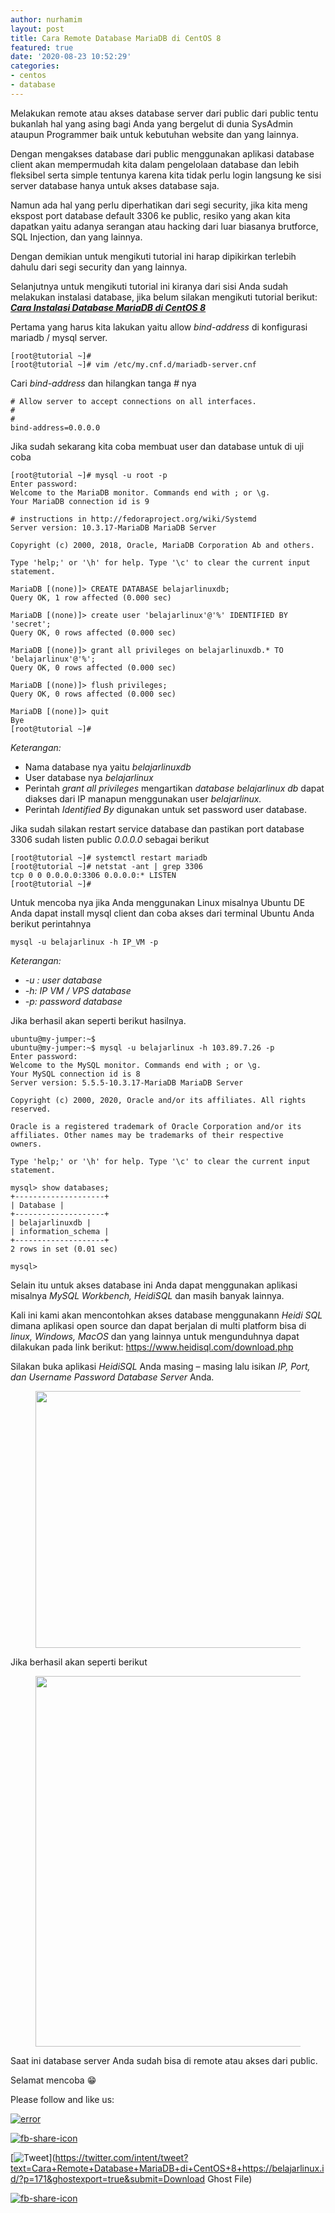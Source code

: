 ```yaml
---
author: nurhamim
layout: post
title: Cara Remote Database MariaDB di CentOS 8
featured: true
date: '2020-08-23 10:52:29'
categories:
- centos
- database
---
```


Melakukan remote atau akses database server dari public dari public tentu bukanlah hal yang asing bagi Anda yang bergelut di dunia SysAdmin ataupun Programmer baik untuk kebutuhan website dan yang lainnya.

Dengan mengakses database dari public menggunakan aplikasi database client akan mempermudah kita dalam pengelolaan database dan lebih fleksibel serta simple tentunya karena kita tidak perlu login langsung ke sisi server database hanya untuk akses database saja.

Namun ada hal yang perlu diperhatikan dari segi security, jika kita meng ekspost port database default 3306 ke public, resiko yang akan kita dapatkan yaitu adanya serangan atau hacking dari luar biasanya brutforce, SQL Injection, dan yang lainnya.

Dengan demikian untuk mengikuti tutorial ini harap dipikirkan terlebih dahulu dari segi security dan yang lainnya.

Selanjutnya untuk mengikuti tutorial ini kiranya dari sisi Anda sudah melakukan instalasi database, jika belum silakan mengikuti tutorial berikut: **_[Cara Instalasi Database MariaDB di CentOS 8](/cara-instalasi-database-mariadb-di-centos-8/)_**

Pertama yang harus kita lakukan yaitu allow _bind-address_ di konfigurasi mariadb / mysql server.

    [root@tutorial ~]#
    [root@tutorial ~]# vim /etc/my.cnf.d/mariadb-server.cnf

Cari _bind-address_ dan hilangkan tanga _#_ nya

    # Allow server to accept connections on all interfaces.
    #
    #
    bind-address=0.0.0.0

Jika sudah sekarang kita coba membuat user dan database untuk di uji coba

    [root@tutorial ~]# mysql -u root -p
    Enter password:
    Welcome to the MariaDB monitor. Commands end with ; or \g.
    Your MariaDB connection id is 9
    
    # instructions in http://fedoraproject.org/wiki/Systemd
    Server version: 10.3.17-MariaDB MariaDB Server
    
    Copyright (c) 2000, 2018, Oracle, MariaDB Corporation Ab and others.
    
    Type 'help;' or '\h' for help. Type '\c' to clear the current input statement.
    
    MariaDB [(none)]> CREATE DATABASE belajarlinuxdb;
    Query OK, 1 row affected (0.000 sec)
    
    MariaDB [(none)]> create user 'belajarlinux'@'%' IDENTIFIED BY 'secret';
    Query OK, 0 rows affected (0.000 sec)
    
    MariaDB [(none)]> grant all privileges on belajarlinuxdb.* TO 'belajarlinux'@'%';
    Query OK, 0 rows affected (0.000 sec)
    
    MariaDB [(none)]> flush privileges;
    Query OK, 0 rows affected (0.000 sec)
    
    MariaDB [(none)]> quit
    Bye
    [root@tutorial ~]#

_Keterangan:_

- Nama database nya yaitu _belajarlinuxdb_
- User database nya _belajarlinux_
- Perintah _grant all privileges_ mengartikan _database belajarlinux db_ dapat diakses dari IP manapun menggunakan user _belajarlinux._
- Perintah _Identified By_ digunakan untuk set password user database. 

Jika sudah silakan restart service database dan pastikan port database 3306 sudah listen public _0.0.0.0_ sebagai berikut

    [root@tutorial ~]# systemctl restart mariadb
    [root@tutorial ~]# netstat -ant | grep 3306
    tcp 0 0 0.0.0.0:3306 0.0.0.0:* LISTEN
    [root@tutorial ~]#

Untuk mencoba nya jika Anda menggunakan Linux misalnya Ubuntu DE Anda dapat install mysql client dan coba akses dari terminal Ubuntu Anda berikut perintahnya

    mysql -u belajarlinux -h IP_VM -p

_Keterangan:_

- _-u : user database_
- _-h: IP VM / VPS database_
- _-p: password database_

Jika berhasil akan seperti berikut hasilnya.

    ubuntu@my-jumper:~$
    ubuntu@my-jumper:~$ mysql -u belajarlinux -h 103.89.7.26 -p
    Enter password:
    Welcome to the MySQL monitor. Commands end with ; or \g.
    Your MySQL connection id is 8
    Server version: 5.5.5-10.3.17-MariaDB MariaDB Server
    
    Copyright (c) 2000, 2020, Oracle and/or its affiliates. All rights reserved.
    
    Oracle is a registered trademark of Oracle Corporation and/or its
    affiliates. Other names may be trademarks of their respective
    owners.
    
    Type 'help;' or '\h' for help. Type '\c' to clear the current input statement.
    
    mysql> show databases;
    +--------------------+
    | Database |
    +--------------------+
    | belajarlinuxdb |
    | information_schema |
    +--------------------+
    2 rows in set (0.01 sec)
    
    mysql>

Selain itu untuk akses database ini Anda dapat menggunakan aplikasi misalnya _MySQL Workbench, HeidiSQL_ dan masih banyak lainnya.

Kali ini kami akan mencontohkan akses database menggunakann _Heidi SQL_ dimana aplikasi open source dan dapat berjalan di multi platform bisa di _linux, Windows, MacOS_ dan yang lainnya untuk mengunduhnya dapat dilakukan pada link berikut: https://www.heidisql.com/download.php

Silakan buka aplikasi _HeidiSQL_ Anda masing – masing lalu isikan _IP, Port, dan Username Password Database Server_ Anda.

<figure class="wp-block-image size-large"><img loading="lazy" width="865" height="411" src="/content/images/wordpress/2020/08/image-47.png" alt="" class="wp-image-172" srcset="/content/images/wordpress/2020/08/image-47.png 865w, /content/images/wordpress/2020/08/image-47-300x143.png 300w, /content/images/wordpress/2020/08/image-47-768x365.png 768w" sizes="(max-width: 865px) 100vw, 865px"></figure>

Jika berhasil akan seperti berikut

<figure class="wp-block-image size-large"><img loading="lazy" width="934" height="593" src="/content/images/wordpress/2020/08/image-48.png" alt="" class="wp-image-173" srcset="/content/images/wordpress/2020/08/image-48.png 934w, /content/images/wordpress/2020/08/image-48-300x190.png 300w, /content/images/wordpress/2020/08/image-48-768x488.png 768w" sizes="(max-width: 934px) 100vw, 934px"></figure>

Saat ini database server Anda sudah bisa di remote atau akses dari public.

Selamat mencoba 😁

Please follow and like us:

[![error](/wp-content/plugins/ultimate-social-media-icons/images/follow_subscribe.png)](https://api.follow.it/widgets/icon/VHc3d1lpVGdwRnE5QnV0eERCNUx5RCtvTTVoUkNYS3NNRmd5eVhlQW9tNXRHS3VTbGh6Y0NybkRJRS8zSGpjRDVZb1ZGMlNTSEpJYUpuZzZqNzdnd3VSN3dwM2VlQTF6ejJEaGV5UGRUbnlEcHFNd3luYTV4ZTZtUGowVWI2Q2x8M2kzdnBEeUIrUk5xOFI5TXZ3cHF3bFNQRkRJSGhUNGdrRFd0TlNtdE1OWT0=/OA==/)

[![fb-share-icon](/wp-content/plugins/ultimate-social-media-icons/images/visit_icons/fbshare_bck.png "Facebook Share")](https://www.facebook.com/sharer/sharer.php?u=https%3A%2F%2Fbelajarlinux.id%2F%3Fp%3D171%26ghostexport%3Dtrue%26submit%3DDownload+Ghost+File)

[![Tweet](/wp-content/plugins/ultimate-social-media-icons/images/visit_icons/en_US_Tweet.svg "Tweet")](https://twitter.com/intent/tweet?text=Cara+Remote+Database+MariaDB+di+CentOS+8+https://belajarlinux.id/?p=171&ghostexport=true&submit=Download Ghost File)

[![fb-share-icon](/wp-content/plugins/ultimate-social-media-icons/images/share_icons/Pinterest_Save/en_US_save.svg "Pin Share")](#)

<!--kg-card-end: html-->